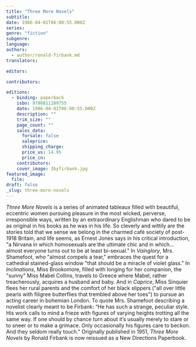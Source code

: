 ```yaml
---
title: "Three More Novels"
subtitle:
date: 1986-04-01T06:00:55.000Z
series:
genre: "fiction"
subgenre:
language:
authors:
  - author/ronald-firbank.md
translators:

editors:

contributors:

editions:
  - binding: paperback
    isbn: 9780811209755
    date: 1986-04-01T06:00:55.000Z
    description: ""
    trim_size: ""
    page_count: ""
    sales_data:
      forsale: false
      saleprice:
      shipping_charge:
      price_us: 14.95
      price_cn:
    contributors:
    cover_image: 3byfirbank.jpg
featured_image:
  file:
draft: false
_slug: three-more-novels
---
```


_Three More Novels_ is a series of animated tableaux filled with beautiful, eccentric women pursuing pleasure in the most wicked, perverse, irresponsible ways, written by an extraordinary Englishman who dared to be as original in his books as he was in his life. So cleverly and wittily are the stories told that we sense we belong in the charmed café society of post-1918 Britain, and life seems, as Ernest Jones says in his critical introduction, "a Nirvana in which homosexuals are the ultimate chic and in which... almost everyone turns out to be at least bi-sexual." In _Vainglory_, Mrs. Shamefoot, who "almost compels a tear," embraces the quest for a cathedral stained-glass window "that should be a miracle of violet glass." In _Inclinations_, Miss Brookomore, filled with longing for her companion, the "sunny" Miss Mabel Collins, travels to Greece where Mabel, rather treacherously, acquires a husband and baby. And in _Caprice_, Miss Sinquier flees her rural parents and the comfort of her black slippers ("all over little pearls with filigree butterflies that trembled above her toes") to pursue an acting career in bohemian London. To quote Mrs. Shamefoot describing a novelist clearly meant to be Firbank: “He has such a strange, peculiar style. His work calls to mind a frieze with figures of varying heights trotting all the same way. If one should by chance turn about it’s usually merely to stare or to sneer or to make a grimace. Only occasionally his figures care to beckon. And they seldom really touch." Originally published in 1951, _Three More Novels_ by Ronald Firbank is now reissued as a New Directions Paperbook.

